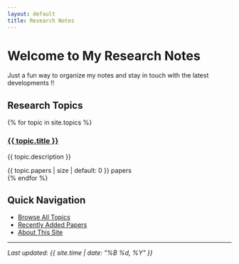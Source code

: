 ```yaml
---
layout: default
title: Research Notes
---
```


# Welcome to My Research Notes

Just a fun way to organize my notes and stay in touch with the latest developments !! 

## Research Topics

<div class="topics-grid">
  {% for topic in site.topics %}
  <div class="topic-card">
    <h3><a href="{{ topic.url | relative_url }}">{{ topic.title }}</a></h3>
    <p>{{ topic.description }}</p>
    <div class="topic-meta">
      <span class="paper-count">{{ topic.papers | size | default: 0 }} papers</span>
    </div>
  </div>
  {% endfor %}
</div>

## Quick Navigation

- [Browse All Topics](/topics/)
- [Recently Added Papers](/recent/)
- [About This Site](/about/)

---

*Last updated: {{ site.time | date: "%B %d, %Y" }}* 
